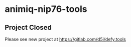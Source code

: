 # animiq-nip76-tools
## Project Closed 
Please see new project at https://gitlab.com/d5i/defy.tools
